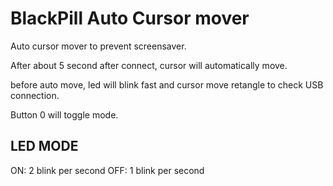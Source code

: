 # BlackPill Auto Cursor mover

Auto cursor mover to prevent screensaver.

After about 5 second after connect, cursor will automatically move.

before auto move, led will blink fast and cursor move retangle to check USB connection.

Button 0 will toggle mode.


## LED MODE 

ON: 2 blink per second
OFF: 1 blink per second




